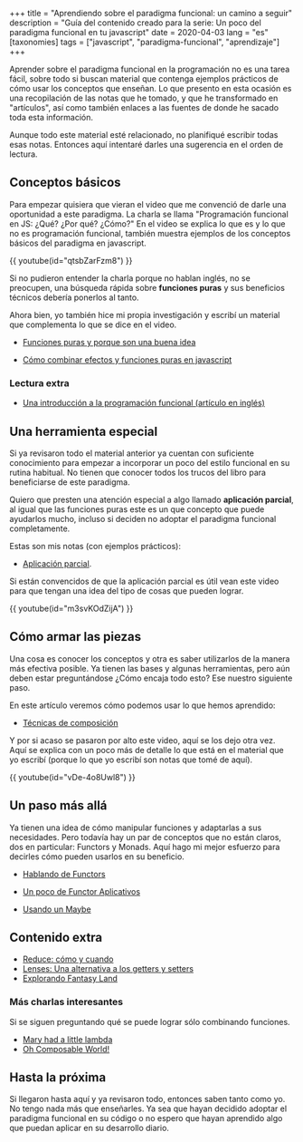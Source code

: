 +++
title = "Aprendiendo sobre el paradigma funcional: un camino a seguir" 
description = "Guía del contenido creado para la serie: Un poco del paradigma funcional en tu javascript"
date = 2020-04-03
lang = "es"
[taxonomies]
tags = ["javascript", "paradigma-funcional", "aprendizaje"]
+++

Aprender sobre el paradigma funcional en la programación no es una tarea fácil, sobre todo si buscan material que contenga ejemplos prácticos de cómo usar los conceptos que enseñan. Lo que presento en esta ocasión es una recopilación de las notas que he tomado, y que he transformado en "artículos", así como también enlaces a las fuentes de donde he sacado toda esta información.

Aunque todo este material esté relacionado, no planifiqué escribir todas esas notas. Entonces aquí intentaré darles una sugerencia en el orden de lectura.

## Conceptos básicos

Para empezar quisiera que vieran el video que me convenció de darle una oportunidad a este paradigma. La charla se llama "Programación funcional en JS: ¿Qué? ¿Por qué? ¿Cómo?" En el video se explica lo que es y lo que no es programación funcional, también muestra ejemplos de los conceptos básicos del paradigma en javascript.

{{ youtube(id="qtsbZarFzm8") }}

Si no pudieron entender la charla porque no hablan inglés, no se preocupen, una búsqueda rápida sobre **funciones puras** y sus beneficios técnicos debería ponerlos al tanto.

Ahora bien, yo también hice mi propia investigación y escribí un material que complementa lo que se dice en el video.  

- [Funciones puras y porque son una buena idea](@/web-development/learn-fp/pure-functions.es.md)

- [Cómo combinar efectos y funciones puras en javascript](@/web-development/learn-fp/dealing-with-side-effects-and-pure-functions.es.md)

### Lectura extra

- [Una introducción a la programación funcional (artículo en inglés)](https://codewords.recurse.com/issues/one/an-introduction-to-functional-programming)

## Una herramienta especial

Si ya revisaron todo el material anterior ya cuentan con suficiente conocimiento para empezar a incorporar un poco del estilo funcional en su rutina habitual. No tienen que conocer todos los trucos del libro para beneficiarse de este paradigma.

Quiero que presten una atención especial a algo llamado **aplicación parcial**, al igual que las funciones puras este es un que concepto que puede ayudarlos mucho, incluso si deciden no adoptar el paradigma funcional completamente.

Estas son mis notas (con ejemplos prácticos): 
- [Aplicación parcial](@/web-development/learn-fp/partial-application.es.md).

Si están convencidos de que la aplicación parcial es útil vean este video para que tengan una idea del tipo de cosas que pueden lograr.

{{ youtube(id="m3svKOdZijA") }}

## Cómo armar las piezas

Una cosa es conocer los conceptos y otra es saber utilizarlos de la manera más efectiva posible. Ya tienen las bases y algunas herramientas, pero aún deben estar preguntándose ¿Cómo encaja todo esto? Ese nuestro siguiente paso. 

En este artículo veremos cómo podemos usar lo que hemos aprendido:

- [Técnicas de composición](@/web-development/learn-fp/composition-techniques.es.md)

Y por si acaso se pasaron por alto este video, aquí se los dejo otra vez. Aquí se explica con un poco más de detalle lo que está en el material que yo escribí (porque lo que yo escribí son notas que tomé de aquí).

{{ youtube(id="vDe-4o8Uwl8") }}

## Un paso más allá

Ya tienen una idea de cómo manipular funciones y adaptarlas a sus necesidades. Pero todavía hay un par de conceptos que no están claros, dos en particular: Functors y Monads. Aquí hago mi mejor esfuerzo para decirles cómo pueden usarlos en su beneficio. 

- [Hablando de Functors](@/web-development/learn-fp/the-power-of-map.es.md)

- [Un poco de Functor Aplicativos](@/web-development/learn-fp/applicative-functors.es.md)

- [Usando un Maybe](@/web-development/learn-fp/using-a-maybe.es.md)

## Contenido extra

- [Reduce: cómo y cuando](@/web-development/learn-fp/reduce-how-and-when.es.md)
- [Lenses: Una alternativa a los getters y setters](@/web-development/learn-fp/lenses-a-k-a-composable-getters-and-setters.es.md)
- [Explorando Fantasy Land](@/web-development/tagged-unions-and-fantasy-land.es.md)

### Más charlas interesantes

Si se siguen preguntando qué se puede lograr sólo combinando funciones.

- [Mary had a little lambda](https://www.youtube.com/watch?v=7BsfMMYvGaU)
- [Oh Composable World!](https://www.youtube.com/watch?v=SfWR3dKnFIo)

## Hasta la próxima

Si llegaron hasta aquí y ya revisaron todo, entonces saben tanto como yo. No tengo nada más que enseñarles. Ya sea que hayan decidido adoptar el paradigma funcional en su código o no espero que hayan aprendido algo que puedan aplicar en su desarrollo diario.
